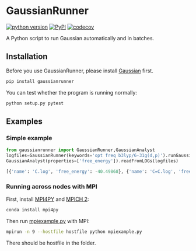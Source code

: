 # GaussianRunner

[![python version](https://img.shields.io/pypi/pyversions/gaussianrunner.svg?logo=python&logoColor=white)](https://pypi.org/project/gaussianrunner)
[![PyPI](https://img.shields.io/pypi/v/gaussianrunner.svg)](https://pypi.org/project/gaussianrunner)
[![codecov](https://codecov.io/gh/njzjz/gaussianrunner/branch/master/graph/badge.svg)](https://codecov.io/gh/njzjz/gaussianrunner)

A Python script to run Gaussian automatically and in batches.

## Installation

Before you use GaussianRunner, please install [Gaussian](http://gaussian.com/) first.

```sh
pip install gaussianrunner
```

You can test whether the program is running normally:
```sh
python setup.py pytest
```

## Examples
### Simple example

```py
from gaussianrunner import GaussianRunner,GaussianAnalyst
logfiles=GaussianRunner(keywords='opt freq b3lyp/6-31g(d,p)').runGaussianInParallel('SMILES',['C','C=C','CC','CO','OCCO','C=O','CN','O=O','O'])
GaussianAnalyst(properties=['free_energy']).readFromLOGs(logfiles)
```

```py
[{'name': 'C.log', 'free_energy': -40.49868}, {'name': 'C=C.log', 'free_energy': -78.563562}, {'name': 'CC.log', 'free_energy': -79.786915}, {'name': 'CO.log', 'free_energy': -115.69529}, {'name': 'OCCO.log', 'free_energy': -230.198798}, {'name': 'C=O.log', 'free_energy': -114.498144}, {'name': 'CN.log', 'free_energy': -95.822381}, {'name': 'O=O.log', 'free_energy': -150.272624}, {'name': 'O.log', 'free_energy': -76.416031}]
```

### Running across nodes with MPI

First, install [MPI4PY](https://github.com/mpi4py/mpi4py) and [MPICH 2](https://github.com/pmodels/mpich):

```bash
conda install mpi4py
```

Then run [mpiexample.py](examples/mpiexample.py) with MPI:
```bash
mpirun -n 9 --hostfile hostfile python mpiexample.py
```

There should be hostfile in the folder.
